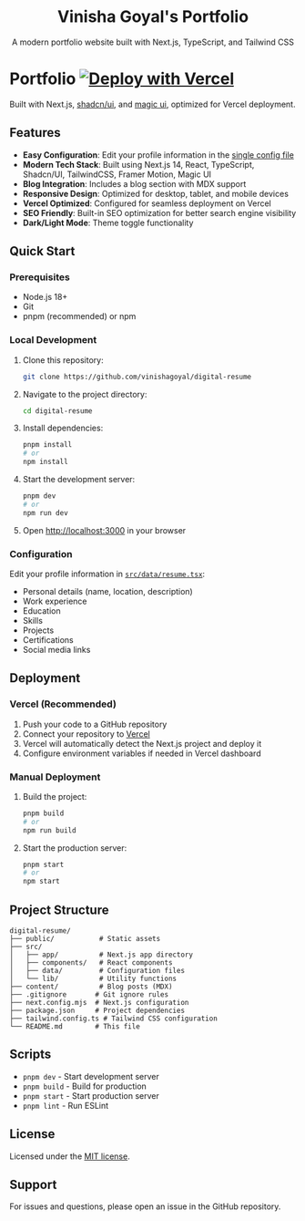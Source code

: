 <div align="center">
  <h1>Vinisha Goyal's Portfolio</h1>
  <p>A modern portfolio website built with Next.js, TypeScript, and Tailwind CSS</p>
</div>

# Portfolio [![Deploy with Vercel](https://vercel.com/button)](https://vercel.com/new/clone?repository-url=https%3A%2F%2Fgithub.com%2Fvinishagoyal%2Fdigital-resume)

Built with Next.js, [shadcn/ui](https://ui.shadcn.com/), and [magic ui](https://magicui.design/), optimized for Vercel deployment.

## Features

- **Easy Configuration**: Edit your profile information in the [single config file](./src/data/resume.tsx)
- **Modern Tech Stack**: Built using Next.js 14, React, TypeScript, Shadcn/UI, TailwindCSS, Framer Motion, Magic UI
- **Blog Integration**: Includes a blog section with MDX support
- **Responsive Design**: Optimized for desktop, tablet, and mobile devices
- **Vercel Optimized**: Configured for seamless deployment on Vercel
- **SEO Friendly**: Built-in SEO optimization for better search engine visibility
- **Dark/Light Mode**: Theme toggle functionality

## Quick Start

### Prerequisites

- Node.js 18+ 
- Git
- pnpm (recommended) or npm

### Local Development

1. Clone this repository:

   ```bash
   git clone https://github.com/vinishagoyal/digital-resume
   ```

2. Navigate to the project directory:

   ```bash
   cd digital-resume
   ```

3. Install dependencies:

   ```bash
   pnpm install
   # or
   npm install
   ```

4. Start the development server:

   ```bash
   pnpm dev
   # or
   npm run dev
   ```

5. Open [http://localhost:3000](http://localhost:3000) in your browser

### Configuration

Edit your profile information in [`src/data/resume.tsx`](./src/data/resume.tsx):
- Personal details (name, location, description)
- Work experience
- Education
- Skills
- Projects
- Certifications
- Social media links

## Deployment

### Vercel (Recommended)

1. Push your code to a GitHub repository
2. Connect your repository to [Vercel](https://vercel.com)
3. Vercel will automatically detect the Next.js project and deploy it
4. Configure environment variables if needed in Vercel dashboard

### Manual Deployment

1. Build the project:

   ```bash
   pnpm build
   # or
   npm run build
   ```

2. Start the production server:

   ```bash
   pnpm start
   # or
   npm start
   ```

## Project Structure

```
digital-resume/
├── public/           # Static assets
├── src/
│   ├── app/          # Next.js app directory
│   ├── components/   # React components
│   ├── data/         # Configuration files
│   └── lib/          # Utility functions
├── content/          # Blog posts (MDX)
├── .gitignore       # Git ignore rules
├── next.config.mjs  # Next.js configuration
├── package.json     # Project dependencies
├── tailwind.config.ts # Tailwind CSS configuration
└── README.md        # This file
```

## Scripts

- `pnpm dev` - Start development server
- `pnpm build` - Build for production
- `pnpm start` - Start production server
- `pnpm lint` - Run ESLint

## License

Licensed under the [MIT license](./LICENSE).

## Support

For issues and questions, please open an issue in the GitHub repository.
